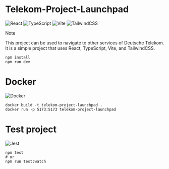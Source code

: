 # Telekom-Project-Launchpad
![React](https://img.shields.io/badge/react-%2320232a.svg?style=for-the-badge&logo=react&logoColor=%2361DAFB)
![TypeScript](https://img.shields.io/badge/typescript-%23007ACC.svg?style=for-the-badge&logo=typescript&logoColor=white)
![Vite](https://img.shields.io/badge/vite-%23646CFF.svg?style=for-the-badge&logo=vite&logoColor=white)
![TailwindCSS](https://img.shields.io/badge/tailwindcss-%2338B2AC.svg?style=for-the-badge&logo=tailwind-css&logoColor=white)
> [!NOTE]
> This project can be used to navigate to other services of Deutsche Telekom. 
> It is a simple project that uses React, TypeScript, Vite, and TailwindCSS.

```shell
npm install
npm run dev
```

# Docker
![Docker](https://img.shields.io/badge/docker-%230db7ed.svg?style=for-the-badge&logo=docker&logoColor=white)
```shell
docker build -t telekom-project-launchpad .
docker run -p 5173:5173 telekom-project-launchpad
```

# Test project
![Jest](https://img.shields.io/badge/-jest-%23C21325?style=for-the-badge&logo=jest&logoColor=white)
```shell
npm test
# or
npm run test:watch
```